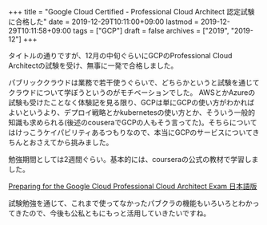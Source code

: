+++
title = "Google Cloud Certified - Professional Cloud Architect 認定試験に合格した"
date = 2019-12-29T10:11:00+09:00
lastmod = 2019-12-29T10:11:58+09:00
tags = ["GCP"]
draft = false
archives = ["2019", "2019-12"]
+++

タイトルの通りですが、12月の中旬ぐらいにGCPのProfessional Cloud Architectの試験を受け、無事に一発で合格しました。

パブリッククラウドは業務で若干使うぐらいで、どちらかというと試験を通じてクラウドについて学ぼうというのがモチベーションでした。
AWSとかAzureの試験も受けたことなく体験記を見る限り、GCPは単にGCPの使い方がわかればよいというより、デプロイ戦略とかkubernetesの使い方とか、そういう一般的知識も求められる(後述のcouseraでGCPの人もそう言ってた)。そちらについてはけっこうケイパビリティあるつもりなので、本当にGCPのサービスについてきちんとおさえてから挑みました。

勉強期間としては2週間ぐらい。基本的には、courseraの公式の教材で学習しました。

[Preparing for the Google Cloud Professional Cloud Architect Exam 日本語版](https://www.coursera.org/learn/preparing-cloud-professional-cloud-architect-exam-jp)

試験勉強を通じて、これまで使ってなかったパブクラの機能もいろいろとわかってきたので、今後も公私ともにもっと活用していきたいですね。
